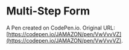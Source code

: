 # Multi-Step Form

A Pen created on CodePen.io. Original URL: [https://codepen.io/JAMAZON/pen/VwVvvVZ](https://codepen.io/JAMAZON/pen/VwVvvVZ).


